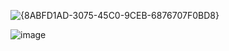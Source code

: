 ![{8ABFD1AD-3075-45C0-9CEB-6876707F0BD8}](https://github.com/user-attachments/assets/849c910d-c1d3-4cef-a883-35adf66931f4)


![image](https://github.com/user-attachments/assets/5be3739f-905d-45d3-9809-10459eee00b5)

